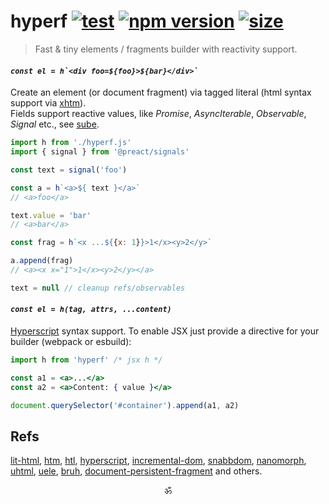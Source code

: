 # hyperf [![test](https://github.com/spectjs/hyperf/actions/workflows/test.yml/badge.svg)](https://github.com/spectjs/hyperf/actions/workflows/test.yml) [![npm version](https://img.shields.io/npm/v/hyperf)](http://npmjs.org/hyperf) [![size](https://img.shields.io/bundlephobia/minzip/hyperf?label=size)](https://bundlephobia.com/result?p=hyperf)


> Fast & tiny elements / fragments builder with reactivity support.

#### _``const el = h`<div foo=${foo}>${bar}</div>` ``_

Create an element (or document fragment) via tagged literal (html syntax support via [xhtm](https://github.com/dy/xhtm)).<br/>
Fields support reactive values, like _Promise_, _AsyncIterable_, _Observable_, _Signal_ etc., see [sube](https://github.com/spectjs/sube).

```js
import h from './hyperf.js'
import { signal } from '@preact/signals'

const text = signal('foo')

const a = h`<a>${ text }</a>`
// <a>foo</a>

text.value = 'bar'
// <a>bar</a>

const frag = h`<x ...${{x: 1}}>1</x><y>2</y>`

a.append(frag)
// <a><x x="1">1</x><y>2</y></a>

text = null // cleanup refs/observables
```

#### _``const el = h(tag, attrs, ...content) ``_

[Hyperscript](https://github.com/hyperhype/hyperscript) syntax support. To enable JSX just provide a directive for your builder (webpack or esbuild):

```jsx
import h from 'hyperf' /* jsx h */

const a1 = <a>...</a>
const a2 = <a>Content: { value }</a>

document.querySelector('#container').append(a1, a2)
```

## Refs

[lit-html](https://ghub.io/lit-html), [htm](https://ghub.io/htm), [htl](https://ghub.io/htl), [hyperscript](https://ghub.io/hyperscript), [incremental-dom](https://ghub.io/incremental-dom), [snabbdom](https://ghub.io/snabbdom), [nanomorph](https://ghub.io/nanomorph), [uhtml](https://ghub.io/uhtml), [uele](https://github.com/kethan/uele), [bruh](https://github.com/Technical-Source/bruh), [document-persistent-fragment](https://www.npmjs.com/package/document-persistent-fragment) and others.

<p align="center">ॐ</p>
